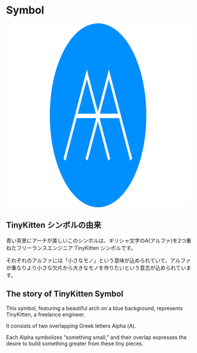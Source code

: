 # Symbol

<img src="vector/symbol.svg" alt="TinyKitten Symbol" width="500" height="500" />

## TinyKitten シンボルの由来

青い背景にアーチが美しいこのシンボルは、ギリシャ文字のΑ(アルファ)を2つ重ねたフリーランスエンジニア TinyKitten シンボルです。

それぞれのアルファには「小さなモノ」という意味が込められていて、アルファが重なりより小さな欠片から大きなモノを作りたいという意志が込められています。

## The story of TinyKitten Symbol

This symbol, featuring a beautiful arch on a blue background, represents TinyKitten, a freelance engineer.

It consists of two overlapping Greek letters Alpha (Α).

Each Alpha symbolizes “something small,” and their overlap expresses the desire to build something greater from these tiny pieces.
